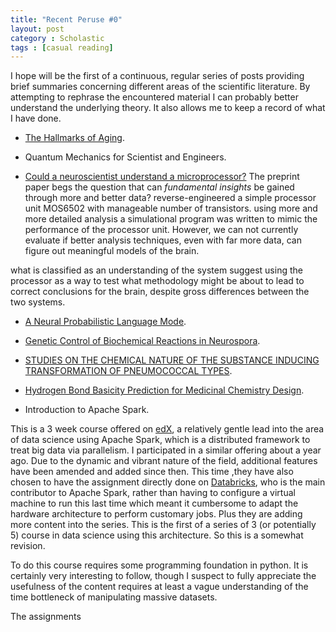 ```yaml
---
title: "Recent Peruse #0"
layout: post
category : Scholastic
tags : [casual reading]
---
```

I hope will be the first of a continuous, regular series of posts providing brief summaries concerning different areas of the scientific literature. By attempting to rephrase the encountered material I can probably better understand the underlying theory. It also allows me to keep a record of what I have done.


- [The Hallmarks of Aging](http://www.cell.com/abstract/S0092-8674(13)00645-4).


- Quantum Mechanics for Scientist and Engineers.

- [Could a neuroscientist understand a microprocessor?](http://biorxiv.org/content/early/2016/05/26/055624)
The preprint paper begs the question that can *fundamental insights* be gained through more and better data?
reverse-engineered a simple processor unit MOS6502 with manageable number of transistors.
using more and more detailed analysis
a simulational program was written to mimic the performance of the processor unit.
However, we can not currently evaluate if better analysis techniques, even with far more data, can figure out meaningful models of the brain.

what is classified as an understanding of the system
suggest using the processor as a way to test what methodology might be about to lead to correct conclusions for the brain, despite gross differences between the two systems. 


- [A Neural Probabilistic Language Mode](http://www.jmlr.org/papers/volume3/bengio03a/bengio03a.pdf).


- [Genetic Control of Biochemical Reactions in Neurospora](http://www.ncbi.nlm.nih.gov/pubmed/16588492).


- [STUDIES ON THE CHEMICAL NATURE OF THE SUBSTANCE INDUCING TRANSFORMATION OF PNEUMOCOCCAL TYPES](http://www.pubmedcentral.nih.gov/articlerender.fcgi?artid=2135445&tool=pmcentrez&rendertype=abstract).


- [Hydrogen Bond Basicity Prediction for Medicinal Chemistry Design](http://pubs.acs.org/doi/abs/10.1021/acs.jmedchem.5b01946).


- Introduction to Apache Spark.

This is a 3 week course offered on [edX](edx.org), a relatively gentle lead into the area of data science using Apache Spark, which is a distributed framework to treat big data via parallelism. I participated in a similar offering about a year ago. Due to the dynamic and vibrant nature of the field, additional features have been amended and added since then. This time ,they have also chosen to have the assignment directly done on [Databricks](databricks.com), who is the main contributor to Apache Spark, rather than having to configure a virtual machine to run this last time which meant it cumbersome to adapt the hardware architecture to perform customary jobs. Plus they are adding more content into the series. This is the first of a series of 3 (or potentially 5) course in data science using this architecture. So this is a somewhat revision.

To do this course requires some programming foundation in python. It is certainly very interesting to follow, though I suspect to fully appreciate the usefulness of the content requires at least a vague understanding of the time bottleneck of manipulating massive datasets.

The assignments
